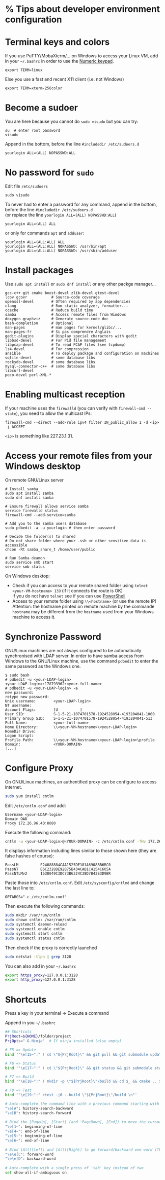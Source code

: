 % Tips about developer environment configuration
================================================

Terminal keys and colors
========================

If you use PuTTY/MobaXterm/... on Windows to access your Linux VM, add in your `~/.bashrc` in order to use the [Numeric keypad](https://en.wikipedia.org/wiki/Numeric_keypad).

    export TERM=linux
    
Else you use a fast and recent X11 client (i.e. not Windows)

    export TERM=xterm-256color


Become a sudoer
===============

You are here because you cannot do `sudo visudo` but you can try:

    su  # enter root password
    visudo

Append in the bottom, before the line `#includedir /etc/sudoers.d`

    yourlogin ALL=(ALL) NOPASSWD:ALL


No password for `sudo`
======================

Edit file `/etc/sudoers`

    sudo visudo

To never had to enter a password for any command,
append in the bottom, before the line `#includedir /etc/sudoers.d`  
(or replace the line `yourlogin ALL=(ALL) NOPASSWD:ALL`)

    yourlogin ALL=(ALL) ALL

or only for commands `apt` and `adduser`:

    yourlogin ALL=(ALL:ALL) ALL
    yourlogin ALL=(ALL:ALL) NOPASSWD: /usr/bin/apt
    yourlogin ALL=(ALL:ALL) NOPASSWD: /usr/sbin/adduser


Install packages
================

Use `sudo apt install` or `sudo dnf install` or any other packge manager...

    gcc-c++ git cmake boost-devel zlib-devel gtest-devel
    lcov gcovr           # Source-code coverage
    openssl-devel        # Often required by app dependencies
    clang                # Run static analyzer, formatter...
    ccache               # Reduce build time
    samba                # Access remote files from Windows
    doxygen graphviz     # Generate source-code doc
    bash-completion      # Optional
    man-pages            # man pages for kernel/glibc/...
    man-pages-fr         # Si pas comprendre Anglais
    gedit-plugins        # Display special characters with gedit
    libbsd-devel         # For Pid file management
    libpcap-devel        # To read PCAP files (see tcpdump)
    lz4-devel            # For compression
    ansible              # To deploy package and configuration on machines
    sqlite-devel         # some database libs
    rocksdb-devel        # some database libs
    mysql-connector-c++  # some database libs
    libcurl-devel
    poco-devel perl-XML-*

Enabling multicast reception
============================

If your machine uses the `firewalld` (you can verify with `firewall-cmd --state`),
you need to allow the multicast IPs:

    firewall-cmd --direct --add-rule ipv4 filter IN_public_allow 1 -d <ip> -j ACCEPT
    
`<ip>` is something like 227.23.1.31.



Access your remote files from your Windows desktop
==================================================

On remote GNU/Linux server

    # Install samba
    sudo apt install samba
    sudo dnf install samba

    # Ensure firewall allows service samba
    service firewalld status
    firewall-cmd --add-service=samba

    # Add you to the samba users database
    sudo pdbedit -a -u yourlogin # then enter password

    # Decide the folder(s) to shared
    # Do not share folder where your .ssh or other sensitive data is accessible
    chcon -Rt samba_share_t /home/user/public 
    
    # Run Samba deamon
    sudo service smb start
    service smb status

On Windows desktop:

* Check if you can access to your remote shared folder using `telnet <your-VM-hostname> 139` (if it connects the route is OK)  
  If you do not have `telnet` see if you can use [PowerShell](http://stackoverflow.com/a/35624189/938111)
* Access to your remote folder using `\\<hostname>` (or use the remote IP)  
  Attention: the hostname printed on remote machine by the commande `hostname` may be different from the `hostname` used from your Windows machine to access it.


Synchronize Password
====================

GNU/Linux machines are not always configured to be automatically synchronised with LDAP server.
In order to have samba access from Windows to the GNU/Linux machine,
use the command `pdbedit` to enter the same password as the Windows one. 

    $ sudo bash
    # pdbedit -u <your-LDAP-login>
    <your-LDAP-login>:178793962:<your-full-name>
    # pdbedit -u <your-LDAP-login> -a
    new password:
    retype new password:
    Unix username:        <your-LDAP-login>
    NT username:
    Account Flags:        [U          ]
    User SID:             S-1-5-21-1074701578-1924528054-4193204041-1000
    Primary Group SID:    S-1-5-21-1074701578-1924528054-4193204041-513
    Full Name:            <your-full-name>
    Home Directory:       \\<your-VM-hostname>\<your-LDAP-login>
    HomeDir Drive:
    Logon Script:
    Profile Path:         \\<your-VM-hostname>\<your-LDAP-login>\profile
    Domain:               <YOUR-DOMAIN>
    [...]


Configure Proxy
===============

On GNU/Linux machines, an authentified proxy can be configure to access internet.

```bash
sudo yum install cntlm
```

Edit `/etc/cntlm.conf` and add:

```
Username <your-LDAP-login>
Domain OAD
Proxy 172.26.96.40:8080
```

Execute the following command:

```bash
cntlm -u <your-LDAP-login>@<YOUR-DOMAIN> -c /etc/cntlm.conf -fHv 172.26.96.40:8080
```

It displays information including lines similar to those shown here (they are false hashes of course):

```
PassLM          F24088884CAA1525DE181A69088B6BC0
PassNT          E6C2328DE92875B434CAB1C4154C605A
PassNTLMv2      1538049C3DC73B6324C38D7B43E3D9BR
```

Paste those into `/etc/cntlm.conf`. Edit `/etc/sysconfig/cntlmd` and change the last line to:

```
OPTARGS="-c /etc/cntlm.conf"
```

Then execute the following commands:

```bash
sudo mkdir /var/run/cntlm
sudo chown cntlm: /var/run/cntlm
sudo systemctl daemon-reload
sudo systemctl enable cntlm
sudo systemctl start cntlm
sudo systemctl status cntlm
```

Then check if the proxy is correctly launched

```bash
sudo netstat -tlpn | grep 3128
```

You can also add in your `~/.bashrc`

```bash
export https_proxy=127.0.0.1:3128
export http_proxy=127.0.0.1:3128
```


Shortcuts
=========

Press a key in your terminal => Execute a command

Append in you `~/.bashrc` 

```bash
## Shortcuts
PrjRoot=${HOME}/folder/project
PrjOpts="-G Ninja"  # If ninja installed (else empty)

# F5 => Update
bind '"\e[15~":" ( cd \"${PrjRoot}\" && git pull && git submodule update --init --remote --rebase && git submodule foreach git stash list )\n"'

# F6 => Status
bind '"\e[17~":" ( cd \"${PrjRoot}\" && git status && git submodule status )\n"'

# F7 => Build
bind '"\e[18~":" ( mkdir -p \"${PrjRoot}\"/build && cd $_ && cmake .. $PrjOpts && cmake --build . )\n"'

# F8 => Test
bind '"\e[19~":" ctest -j6 --build \"${PrjRoot}\"/build \n"'

# Auto-complete the command line with a previous command starting with the same characters:
"\e[A": history-search-backward
"\e[B": history-search-forward
 
# Bind the [PageUp], [Start] (and 'PageDown], [End]) to move the cursor the start (end) of the command line
"\e[1~": beginning-of-line
"\e[4~": end-of-line
"\e[5~": beginning-of-line
"\e[6~": end-of-line
 
# Bind [Alt][Left] and [Alt][Right] to go forward/backward one word (There *is* already a binding for that: [Alt][f] and [Alt][b])
"\e\e[C": forward-word
"\e\e[D": backward-word
 
# Auto-complete with a single press of 'tab' key instead of two
set show-all-if-ambiguous on
```
